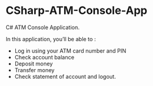 # CSharp-ATM-Console-App
C# ATM Console Application.  

In this application, you’ll be able to :
- Log in using your ATM card number and PIN
- Check account balance
- Deposit money
- Transfer money
- Check statement of account and logout.
